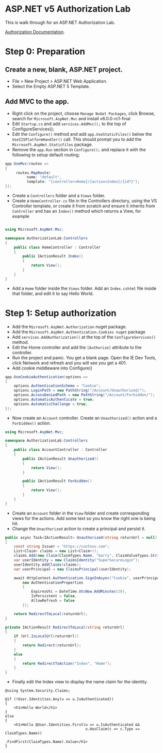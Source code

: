 # ASP.NET v5 Authorization Lab

This is walk through for an ASP.NET Authorization Lab.

[Authorization Documentation](https://docs.asp.net/en/latest/security/authorization/index.html).

Step 0: Preparation
===================

Create a new, blank, ASP.NET project.
-------------------------------------

* File > New Project > ASP.NET Web Application. 
* Select the Empty ASP.NET 5 Template.

Add MVC to the app. 
-------------------

* Right click on the project, choose `Manage NuGet Packages`, click Browse, search for `Microsoft.AspNet.Mvc` and install v6.0.0-rc1-final
* Edit `Startup.cs`  and add `services.AddMvc();` to the top of ConfigureServices();
* Edit the `Configure()` method and add `app.UseStaticFiles()` below the `UseIISPlatformHandler()` call. This should prompt you to add the `Microsoft.AspNet.StaticFiles` package.
* Remove the `app.Run` section in `Configure();` and replace it with the following to setup default routing;

```c#
app.UseMvc(routes =>
{
     routes.MapRoute(
          name: "default",
          template: "{controller=Home}/{action=Index}/{id?}");
});
```

* Create a `Controllers` folder and a `Views` folder.
* Create a `HomeController.cs` file in the Controllers directory, using the VS Controller template, or create it from scratch and ensure it inherits from `Controller` and has an `Index()` method which returns a View, for example

```c#

using Microsoft.AspNet.Mvc;

namespace AuthorizationLab.Controllers
{
    public class HomeController : Controller
    {
        public IActionResult Index()
        {
            return View();
        }
    }
}
```

* Add a `Home` folder inside the `Views` folder. Add an `Index.cshtml` file inside that folder, and edit it to say Hello World.

Step 1: Setup authorization
===========================

* Add the `Microsoft.AspNet.Authorization` nuget package.
* Add the `Microsoft.AspNet.Authentication.Cookies nuget` package
* Add `services.AddAuthorization()` at the top of the `ConfigureServices()` method.
* Edit the Home controller and add the `[Authorize]` attribute to the controller.
* Run the project and panic. You get a blank page. Open the IE Dev Tools, click Network and refresh and you will see you get a 401.
* Add cookie middleware into Configure()

```c#
app.UseCookieAuthentication(options =>
{
    options.AuthenticationScheme = "Cookie";
    options.LoginPath = new PathString("/Account/Unauthorized/");
    options.AccessDeniedPath = new PathString("/Account/Forbidden/");
    options.AutomaticAuthenticate = true;
    options.AutomaticChallenge = true;
});
```

* Now create an `Account` controller. Create an `Unauthorized()` action and a `Forbidden()` action.

```c#
using Microsoft.AspNet.Mvc;

namespace AuthorizationLab.Controllers
{
    public class AccountController : Controller
    {
        public IActionResult Unauthorized()
        {
            return View();
        }

        public IActionResult Forbidden()
        {
            return View();
        }
    }
}
```

* Create an `Account` folder in the `View` folder and create corresponding views for the actions. Add some text so you know the right one is being hit.
* Change the `Unauthorized` action to create a principal and persist it.

```c#
public async Task<IActionResult> Unauthorized(string returnUrl = null)
{
    const string Issuer = "https://contoso.com";
    List<Claim> claims = new List<Claim>();
    claims.Add(new Claim(ClaimTypes.Name, "barry", ClaimValueTypes.String, Issuer));
    var userIdentity = new ClaimsIdentity("SuperSecureLogin");
    userIdentity.AddClaims(claims);
    var userPrincipal = new ClaimsPrincipal(userIdentity);

    await HttpContext.Authentication.SignInAsync("Cookie", userPrincipal,
        new AuthenticationProperties
        {
            ExpiresUtc = DateTime.UtcNow.AddMinutes(20),
            IsPersistent = false,
            AllowRefresh = false
        });

    return RedirectToLocal(returnUrl);
}

private IActionResult RedirectToLocal(string returnUrl)
{
    if (Url.IsLocalUrl(returnUrl))
    {
        return Redirect(returnUrl);
    }
    else
    {
        return RedirectToAction("Index", "Home");
    }
}
```

* Finally edit the Index view to display the name claim for the identity. 

```
@using System.Security.Claims;

@if (!User.Identities.Any(u => u.IsAuthenticated))
{
    <h1>Hello World</h1>
}
else
{
    <h1>Hello @User.Identities.First(u => u.IsAuthenticated && 
                                     u.HasClaim(c => c.Type == ClaimTypes.Name))
                                    .FindFirst(ClaimTypes.Name).Value</h1>
}
```
